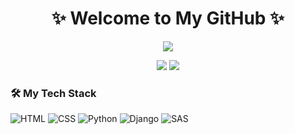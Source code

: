 
<!--
**owlhwan103707/owlhwan103707** is a ✨ _special_ ✨ repository because its `README.md` (this file) appears on your GitHub profile.

Here are some ideas to get you started:

- 🔭 I’m currently working on ...
- 🌱 I’m currently learning ...
- 👯 I’m looking to collaborate on ...
- 🤔 I’m looking for help with ...
- 💬 Ask me about ...
- 📫 How to reach me: ...
- 😄 Pronouns: ...
- ⚡ Fun fact: ...
-->


<h1 align="center">✨ Welcome to My GitHub ✨</h1>
<p align="center">
  <img src="https://readme-typing-svg.herokuapp.com?font=Fira+Code&size=24&pause=1000&center=true&vCenter=true&width=435&lines=안녕하세요!+컴정+졸업생+ojaan입니다;프로그래밍도+잘합니다💻;건강+데이터를+사랑합니다❤️" />
</p>

<p align="center">
  <img src="https://github-readme-stats.vercel.app/api?username=owlhwan103707&show_icons=true&theme=tokyonight" />
  <img src="https://github-readme-stats.vercel.app/api/top-langs/?username=owlhwan103707&layout=compact&theme=tokyonight" />
</p>



### 🛠️ My Tech Stack
![HTML](https://img.shields.io/badge/HTML-E34F26?style=for-the-badge&logo=html5&logoColor=white)
![CSS](https://img.shields.io/badge/CSS-1572B6?style=for-the-badge&logo=css3&logoColor=white)
![Python](https://img.shields.io/badge/Python-3776AB?style=for-the-badge&logo=python&logoColor=white)
![Django](https://img.shields.io/badge/Django-092E20?style=for-the-badge&logo=django&logoColor=white)
![SAS](https://img.shields.io/badge/SAS-007ABC?style=for-the-badge&logo=sas&logoColor=white)
